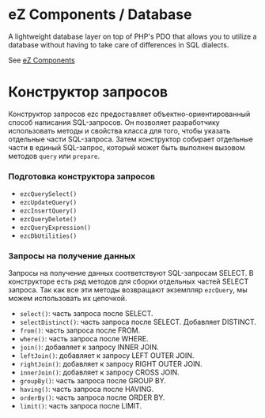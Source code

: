 eZ Components / Database
========================

A lightweight database layer on top of PHP's PDO that allows you to utilize a
database without having to take care of differences in SQL dialects.

See [eZ Components](http://ezcomponents.org/)

# Конструктор запросов
Конструктор запросов ezc предоставляет объектно-ориентированный способ написания SQL-запросов. Он позволяет разработчику использовать методы и свойства класса для того, чтобы указать отдельные части SQL-запроса. Затем конструктор собирает отдельные части в единый SQL-запрос, который может быть выполнен вызовом методов ``query`` или ``prepare``.

### Подготовка конструктора запросов

- ``ezcQuerySelect()``
- ``ezcUpdateQuery()``
- ``ezcInsertQuery()``
- ``ezcQueryDelete()``
- ``ezcQueryExpression()``
- ``ezcDbUtilities()``



### Запросы на получение данных

Запросы на получение данных соответствуют SQL-запросам SELECT. В конструкторе есть ряд методов для сборки отдельных частей SELECT запроса. Так как все эти методы возвращают экземпляр ``ezcQuery``, мы можем использовать их цепочкой.

- ``select()``: часть запроса после SELECT.
- ``selectDistinct()``: часть запроса после SELECT. Добавляет DISTINCT.
- ``from()``: часть запроса после FROM.
- ``where()``: часть запроса после WHERE.
- ``join()``: добавляет к запросу INNER JOIN.
- ``leftJoin()``: добавляет к запросу LEFT OUTER JOIN.
- ``rightJoin()``: добавляет к запросу RIGHT OUTER JOIN.
- ``innerJoin()``: добавляет к запросу CROSS JOIN.
- ``groupBy()``: часть запроса после GROUP BY.
- ``having()``: часть запроса после HAVING.
- ``orderBy()``: часть запроса после ORDER BY.
- ``limit()``: часть запроса после LIMIT.


